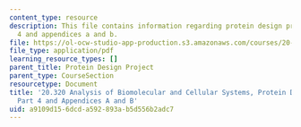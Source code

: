 ```yaml
---
content_type: resource
description: This file contains information regarding protein design project - part
  4 and appendices a and b.
file: https://ol-ocw-studio-app-production.s3.amazonaws.com/courses/20-320-analysis-of-biomolecular-and-cellular-systems-fall-2012/a9109d156dcda592893ab5d556b2adc7_MIT20_320F12_Pr_De_Pro_Pa4.pdf
file_type: application/pdf
learning_resource_types: []
parent_title: Protein Design Project
parent_type: CourseSection
resourcetype: Document
title: '20.320 Analysis of Biomolecular and Cellular Systems, Protein Design Project:
  Part 4 and Appendices A and B'
uid: a9109d15-6dcd-a592-893a-b5d556b2adc7
---
```

